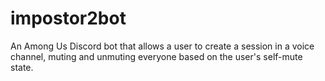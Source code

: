 # impostor2bot

An Among Us Discord bot that allows a user to create a session in a voice channel, muting and unmuting everyone based on the user's self-mute state.
